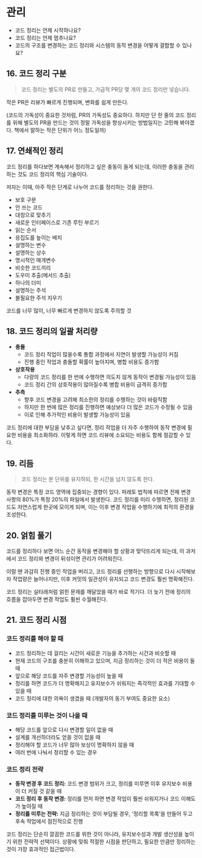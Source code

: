 # 관리

- 코드 정리는 언제 시작하나요?
- 코드 정리는 언제 멈추나요?
- 코드의 구조를 변경하는 코드 정리와 시스템의 동작 변경을 어떻게 결합할 수 있나요?

## 16. 코드 정리 구분

> 코드 정리는 별도의 PR로 만들고, 가급적 PR당 몇 개의 코드 정리만 넣습니다.

작은 PR은 리뷰가 빠르게 진행되며, 변화를 쉽게 만든다.

(코드의 가독성이 중요한 것처럼, PR의 가독성도 중요하다. 하지만 단 한 줄의 코드 정리를 위해 별도의 PR을 만드는 것이 정말 가독성을 향상시키는 방법일지는 고민해 봐야겠다. 책에서 말하는 작은 단위가 어느 정도일까)

## 17. 연쇄적인 정리

코드 정리를 하다보면 계속해서 정리하고 싶은 충동이 들게 되는데, 이러한 충동을 관리하는 것도 코드 정리의 핵심 기술이다.

저자는 이때, 아주 작은 단계로 나누어 코드를 정리하는 것을 권한다.

- 보호 구문
- 안 쓰는 코드
- 대칭으로 맞추기
- 새로운 인터페이스로 기존 루틴 부르기
- 읽는 순서
- 응집도를 높이는 배치
- 설명하는 변수
- 설명하는 상수
- 명시적인 매개변수
- 비슷한 코드끼리
- 도우미 추출(메서드 추출)
- 하나의 더미
- 설명하는 주석
- 불필요한 주석 지우기

코드를 너무 많이, 너무 빠르게 변경하지 않도록 주의할 것

## 18. 코드 정리의 일괄 처리량

- **충돌**
  - 코드 정리 작업이 많을수록 통합 과정에서 지연이 발생할 가능성이 커짐
  - 진행 중인 작업과 충돌할 확률이 높아지며, 병합 비용도 증가함
- **상호작용**
  - 다량의 코드 정리를 한 번에 수행하면 의도치 않게 동작이 변경될 가능성이 있음
  - 코드 정리 간의 상호작용이 많아질수록 병합 비용이 급격히 증가함
- **추측**
  - 향후 코드 변경을 고려해 최소한의 정리를 수행하는 것이 바람직함
  - 하지만 한 번에 많은 정리를 진행하면 예상보다 더 많은 코드가 수정될 수 있음
  - 이로 인해 추가적인 비용이 발생할 가능성이 있음

코드 정리에 대한 부담을 낮추고 싶다면, 정리 작업을 더 자주 수행하여 동작 변경에 필요한 비용을 최소화하라. 이렇게 하면 코드 리뷰에 소요되는 비용도 함께 절감할 수 있다.

## 19. 리듬

> 코드 정리는 분 단위를 유지하되, 한 시간을 넘지 않도록 한다.

동작 변경은 특정 코드 영역에 집중되는 경향이 있다. 파레토 법칙에 따르면 전체 변경 사항의 80%가 특정 20%의 파일에서 발생한다. 코드 정리를 미리 수행하면, 정리된 코드도 자연스럽게 한곳에 모이게 되며, 이는 이후 변경 작업을 수행하기에 최적의 환경을 조성한다.

## 20. 얽힘 풀기

코드를 정리하다 보면 어느 순간 동작을 변경해야 할 상황과 맞닥뜨리게 되는데, 이 과저에서 코드 정리와 변경이 뒤섞이면 관리가 어려워진다.

이럴 땐 과감히 진행 중인 작업을 버리고, 코드 정리를 선행하는 방향으로 다시 시작해보자 작업량은 늘어나지만, 이후 커밋의 일관성이 유지되고 코드 변경도 훨씬 명확해진다.

코드 정리는 실타래처럼 얽힌 문제를 깨달았을 때가 바로 적기다. 더 늦기 전에 정리의 흐름을 잡아두면 변경 작업도 훨씬 수월해진다.

## 21. 코드 정리 시점

### **코드 정리를 해야 할 때**

- 코드 정리하는 데 걸리는 시간이 새로운 기능을 추가하는 시간과 비슷할 때
- 현재 코드의 구조를 충분히 이해하고 있으며, 지금 정리하는 것이 더 적은 비용이 들 때
- 앞으로 해당 코드를 자주 변경할 가능성이 높을 때
- 정리를 하면 코드가 더 명확해지고 유지보수가 쉬워지는 즉각적인 효과를 기대할 수 있을 때
- 코드 정리에 대한 의욕이 생겼을 때 (개발자의 동기 부여도 중요한 요소)

### **코드 정리를 미루는 것이 나을 때**

- 해당 코드를 앞으로 다시 변경할 일이 없을 때
- 설계를 개선하더라도 얻을 것이 없을 때
- 정리해야 할 코드가 너무 많아 보상이 명확하지 않을 때
- 여러 번에 나눠서 정리할 수 있는 경우

### **코드 정리 전략**

- **동작 변경 후 코드 정리:** 코드 변경 범위가 크고, 정리를 미루면 이후 유지보수 비용이 더 커질 것 같을 때
- **코드 정리 후 동작 변경:** 정리를 먼저 하면 변경 작업이 훨씬 쉬워지거나 코드 이해도가 높아질 때
- **정리를 미루는 전략:** 지금 정리하는 것이 부담될 경우, ‘정리할 목록’을 만들어 두고 후속 작업에서 점진적으로 진행

코드 정리는 단순히 깔끔한 코드를 위한 것이 아니라, 유지보수성과 개발 생산성을 높이기 위한 전략적 선택이다. 상황에 맞춰 적절한 시점을 판단하고, 필요한 만큼만 정리하는 것이 가장 효과적인 접근법이다.
